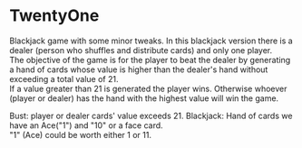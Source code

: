 # TwentyOne
Blackjack game with some minor tweaks.
In this blackjack version there is a dealer (person who shuffles and distribute cards) and only one player.  
The objective of the game is for the player to beat the dealer by generating a hand of cards whose value is higher than the 
dealer's hand without exceeding a total value of 21.  
If a value greater than 21 is generated the player wins.
Otherwise whoever (player or dealer) has the hand with the highest value will win the game.  

Bust: player or dealer cards' value exceeds 21.
Blackjack: Hand of cards we have an Ace("1") and "10" or a face card.  
"1" (Ace) could be worth either 1 or 11.

